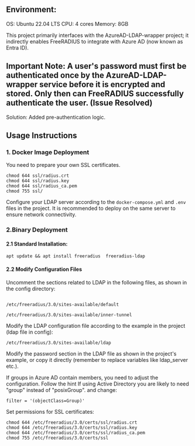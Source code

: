 ## Environment:
OS: Ubuntu 22.04 LTS
CPU: 4 cores
Memory: 8GB

This project primarily interfaces with the AzureAD-LDAP-wrapper project; it indirectly enables FreeRADIUS to integrate with Azure AD (now known as Entra ID).

## Important Note: A user's password must first be authenticated once by the AzureAD-LDAP-wrapper service before it is encrypted and stored. Only then can FreeRADIUS successfully authenticate the user. (Issue Resolved)
Solution: Added pre-authentication logic.

## Usage Instructions

### 1. Docker Image Deployment
You need to prepare your own SSL certificates.

```
chmod 644 ssl/radius.crt
chmod 644 ssl/radius.key
chmod 644 ssl/radius_ca.pem
chmod 755 ssl/
```

Configure your LDAP server according to the `docker-compose.yml` and `.env` files in the project. It is recommended to deploy on the same server to ensure network connectivity.


### 2.Binary Deployment
#### 2.1 Standard Installation:
```
apt update && apt install freeradius  freeradius-ldap
```
#### 2.2 Modify Configuration Files
Uncomment the sections related to LDAP in the following files, as shown in the config directory:
```

/etc/freeradius/3.0/sites-available/default

/etc/freeradius/3.0/sites-available/inner-tunnel
```
Modify the LDAP configuration file according to the example in the project (ldap file in config):
```
/etc/freeradius/3.0/sites-available/ldap
```


Modify the password section in the LDAP file as shown in the project's example, or copy it directly (remember to replace variables like ldap_server etc.).

If groups in Azure AD contain members, you need to adjust the configuration. Follow the hint If using Active Directory you are likely to need "group" instead of "posixGroup". and change:

```
filter = '(objectClass=Group)'
```
Set permissions for SSL certificates:
```
chmod 644 /etc/freeradius/3.0/certs/ssl/radius.crt
chmod 644 /etc/freeradius/3.0/certs/ssl/radius.key
chmod 644 /etc/freeradius/3.0/certs/ssl/radius_ca.pem
chmod 755 /etc/freeradius/3.0/certs/ssl
```





